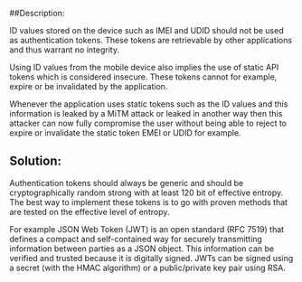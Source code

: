 ##Description:

ID values stored on the device such as IMEI and UDID should not be used as authentication 
tokens. These tokens are retrievable by other applications and thus warrant no integrity.
 
Using ID values from the mobile device also implies the use of static API tokens which is 
considered insecure. These tokens cannot for example, expire or be invalidated by the application.
 
Whenever the application uses static tokens such as the ID values and this information is 
leaked by a MiTM attack or leaked in another way then this attacker can now fully compromise 
the user without being able to reject to expire or invalidate the static token EMEI or UDID for example. 

## Solution:

Authentication tokens should always be generic and should be cryptographically random strong 
with at least 120 bit of effective entropy. The best way to implement these tokens is to
go with proven methods that are tested on the effective level of entropy.

For example JSON Web Token (JWT) is an open standard (RFC 7519) that defines a compact and 
self-contained way for securely transmitting information between parties as a JSON object. 
This information can be verified and trusted because it is digitally signed. JWTs can be 
signed using a secret (with the HMAC algorithm) or a public/private key pair using RSA. 
